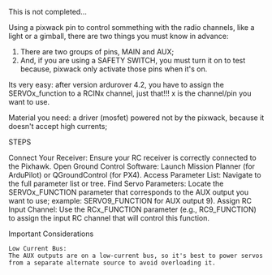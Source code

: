 This is not completed...

Using a pixwack pin to control sommething with the radio channels, like a light or a gimball, there are two things you must know in advance:

1. There are two groups of pins, MAIN and AUX;
2. And, if you are using a SAFETY SWITCH, you must turn it on to test because, pixwack only activate those pins when it's on.

Its very easy: after version ardurover 4.2, you have to assign the SERVOx_function to a RCINx channel, just that!!! x is the channel/pin you want to use.

Material you need: a driver (mosfet) powered not by the pixwack, because it doesn't accept high currents;

STEPS

Connect Your Receiver: Ensure your RC receiver is correctly connected to the Pixhawk. 
Open Ground Control Software: Launch Mission Planner (for ArduPilot) or QGroundControl (for PX4). 
Access Parameter List: Navigate to the full parameter list or tree. 
Find Servo Parameters: Locate the SERVOx_FUNCTION parameter that corresponds to the AUX output you want to use; example: SERVO9_FUNCTION for AUX output 9). 
Assign RC Input Channel: Use the RCx_FUNCTION parameter (e.g., RC9_FUNCTION) to assign the input RC channel that will control this function. 

Important Considerations

    Low Current Bus:
    The AUX outputs are on a low-current bus, so it's best to power servos from a separate alternate source to avoid overloading it. 

